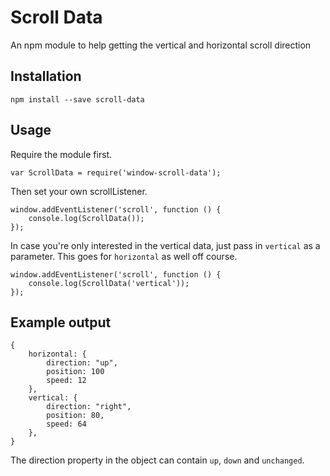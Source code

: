 # Scroll Data

An npm module to help getting the vertical and horizontal scroll direction

## Installation

    npm install --save scroll-data
    
## Usage

Require the module first.

    var ScrollData = require('window-scroll-data');

Then set your own scrollListener.

    window.addEventListener('scroll', function () {
        console.log(ScrollData());
    });
    
In case you're only interested in the vertical data, just pass in `vertical` as a parameter. This goes for `horizontal` as well off course.

    window.addEventListener('scroll', function () {
        console.log(ScrollData('vertical'));
    });

## Example output

    {
        horizontal: {
            direction: "up",
            position: 100
            speed: 12
        },
        vertical: {
            direction: "right",
            position: 80,
            speed: 64
        },
    }
    
The direction property in the object can contain `up`, `down` and `unchanged`. 